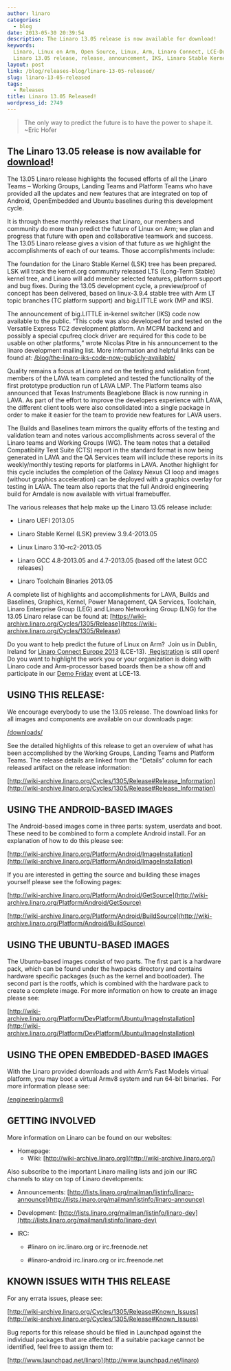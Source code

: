 ```yaml
---
author: linaro
categories:
  - blog
date: 2013-05-30 20:39:54
description: The Linaro 13.05 release is now available for download!
keywords:
  Linaro, Linux on Arm, Open Source, Linux, Arm, Linaro Connect, LCE-Dublin,
  Linaro 13.05 release, release, announcement, IKS, Linaro Stable Kernel, LSK
layout: post
link: /blog/releases-blog/linaro-13-05-released/
slug: linaro-13-05-released
tags:
  - Releases
title: Linaro 13.05 Released!
wordpress_id: 2749
---
```


> The only way to predict the future is to have the power to shape it. ~Eric Hofer

## The Linaro 13.05 release is now available for [download](/downloads/)!

The 13.05 Linaro release highlights the focused efforts of all the Linaro Teams – Working Groups, Landing Teams and Platform Teams who have provided all the updates and new features that are integrated on top of Android, OpenEmbedded and Ubuntu baselines during this development cycle.

It is through these monthly releases that Linaro, our members and community do more than predict the future of Linux on Arm; we plan and progress that future with open and collaborative teamwork and success. The 13.05 Linaro release gives a vision of that future as we highlight the accomplishments of each of our teams. Those accomplishments include:

The foundation for the Linaro Stable Kernel (LSK) tree has been prepared. LSK will track the kernel.org community released LTS (Long-Term Stable) kernel tree, and Linaro will add member selected features, platform support and bug fixes. During the 13.05 development cycle, a preview/proof of concept has been delivered, based on linux-3.9.4 stable tree with Arm LT topic branches (TC platform support) and big.LITTLE work (MP and IKS).

The announcement of big.LITTLE in-kernel switcher (IKS) code now available to the public. “This code was also developed for and tested on the Versatile Express TC2 development platform. An MCPM backend and possibly a special cpufreq clock driver are required for this code to be usable on other platforms,” wrote Nicolas Pitre in his announcement to the linaro development mailing list. More information and helpful links can be found at: [/blog/the-linaro-iks-code-now-publicly-available/](/blog/the-linaro-iks-code-now-publicly-available/)

Quality remains a focus at Linaro and on the testing and validation front, members of the LAVA team completed and tested the functionality of the first prototype production run of LAVA LMP. The Platform teams also announced that Texas Instruments Beaglebone Black is now running in LAVA. As part of the effort to improve the developers experience with LAVA, the different client tools were also consolidated into a single package in order to make it easier for the team to provide new features for LAVA users.

The Builds and Baselines team mirrors the quality efforts of the testing and validation team and notes various accomplishments across several of the Linaro teams and Working Groups (WG). The team notes that a detailed Compatibility Test Suite (CTS) report in the standard format is now being generated in LAVA and the QA Services team will include these reports in its weekly/monthly testing reports for platforms in LAVA. Another highlight for this cycle includes the completion of the Galaxy Nexus CI loop and images (without graphics acceleration) can be deployed with a graphics overlay for testing in LAVA. The team also reports that the full Android engineering build for Arndale is now available with virtual framebuffer.

The various releases that help make up the Linaro 13.05 release include:

- Linaro UEFI 2013.05

- Linaro Stable Kernel (LSK) preview 3.9.4-2013.05

- Linux Linaro 3.10-rc2-2013.05

- Linaro GCC 4.8-2013.05 and 4.7-2013.05 (based off the latest GCC releases)

- Linaro Toolchain Binaries 2013.05

A complete list of highlights and accomplishments for LAVA, Builds and Baselines, Graphics, Kernel, Power Management, QA Services, Toolchain, Linaro Enterprise Group (LEG) and Linaro Networking Group (LNG) for the 13.05 Linaro relase can be found at: [https://wiki-archive.linaro.org/Cycles/1305/Release](https://wiki-archive.linaro.org/Cycles/1305/Release)

Do you want to help predict the future of Linux on Arm?  Join us in Dublin, Ireland for [Linaro Connect Europe 2013](https://connect.linaro.org) (LCE-13). [ Registration](http://linaroconnect-lce13-eorg.eventbrite.com/) is still open! Do you want to highlight the work you or your organization is doing with Linaro code and Arm-processor based boards then be a show off and participate in our [Demo Friday](/blog/demo-friday-at-linaro-connect-q1-12-to-show-the-latest-linux-developments-on-arm/) event at LCE-13.

## USING THIS RELEASE:

We encourage everybody to use the 13.05 release. The download links for all images and components are available on our downloads page:

[/downloads/](/downloads/)

See the detailed highlights of this release to get an overview of what has been accomplished by the Working Groups, Landing Teams and Platform Teams. The release details are linked from the “Details” column for each released artifact on the release information:

[http://wiki-archive.linaro.org/Cycles/1305/Release#Release_Information](http://wiki-archive.linaro.org/Cycles/1305/Release#Release_Information)

## USING THE ANDROID-BASED IMAGES

The Android-based images come in three parts: system, userdata and boot. These need to be combined to form a complete Android install. For an explanation of how to do this please see:

[http://wiki-archive.linaro.org/Platform/Android/ImageInstallation](http://wiki-archive.linaro.org/Platform/Android/ImageInstallation)

If you are interested in getting the source and building these images yourself please see the following pages:

[http://wiki-archive.linaro.org/Platform/Android/GetSource](http://wiki-archive.linaro.org/Platform/Android/GetSource)

[http://wiki-archive.linaro.org/Platform/Android/BuildSource](http://wiki-archive.linaro.org/Platform/Android/BuildSource)

## USING THE UBUNTU-BASED IMAGES

The Ubuntu-based images consist of two parts. The first part is a hardware pack, which can be found under the hwpacks directory and contains hardware specific packages (such as the kernel and bootloader). The second part is the rootfs, which is combined with the hardware pack to create a complete image. For more information on how to create an image please see:

[http://wiki-archive.linaro.org/Platform/DevPlatform/Ubuntu/ImageInstallation](http://wiki-archive.linaro.org/Platform/DevPlatform/Ubuntu/ImageInstallation)

## USING THE OPEN EMBEDDED-BASED IMAGES

With the Linaro provided downloads and with Arm’s Fast Models virtual platform, you may boot a virtual Armv8 system and run 64-bit binaries.  For more information please see:

[/engineering/armv8](/engineering/)

## GETTING INVOLVED

More information on Linaro can be found on our websites:

- Homepage: [](/)
  - Wiki: [http://wiki-archive.linaro.org](http://wiki-archive.linaro.org/)

Also subscribe to the important Linaro mailing lists and join our IRC channels to stay on top of Linaro developments:

- Announcements: [http://lists.linaro.org/mailman/listinfo/linaro-announce](http://lists.linaro.org/mailman/listinfo/linaro-announce)

- Development: [http://lists.linaro.org/mailman/listinfo/linaro-dev](http://lists.linaro.org/mailman/listinfo/linaro-dev)

- IRC:

  - #linaro on irc.linaro.org or irc.freenode.net

  - #linaro-android irc.linaro.org or irc.freenode.net

## KNOWN ISSUES WITH THIS RELEASE

For any errata issues, please see:

[http://wiki-archive.linaro.org/Cycles/1305/Release#Known_Issues](http://wiki-archive.linaro.org/Cycles/1305/Release#Known_Issues)

Bug reports for this release should be filed in Launchpad against the individual packages that are affected. If a suitable package cannot be identified, feel free to assign them to:

[http://www.launchpad.net/linaro](http://www.launchpad.net/linaro)
